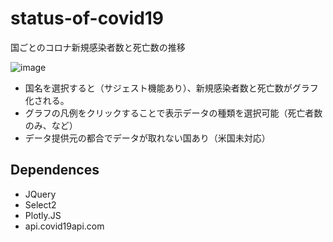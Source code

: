 # status-of-covid19
国ごとのコロナ新規感染者数と死亡数の推移


![image](https://user-images.githubusercontent.com/79554085/150882563-72f6d2fe-f5a7-47d5-9276-49e072adbcb1.png)

* 国名を選択すると（サジェスト機能あり）、新規感染者数と死亡数がグラフ化される。
* グラフの凡例をクリックすることで表示データの種類を選択可能（死亡者数のみ、など）
* データ提供元の都合でデータが取れない国あり（米国未対応）

## Dependences
* JQuery
* Select2
* Plotly.JS
* api.covid19api.com
